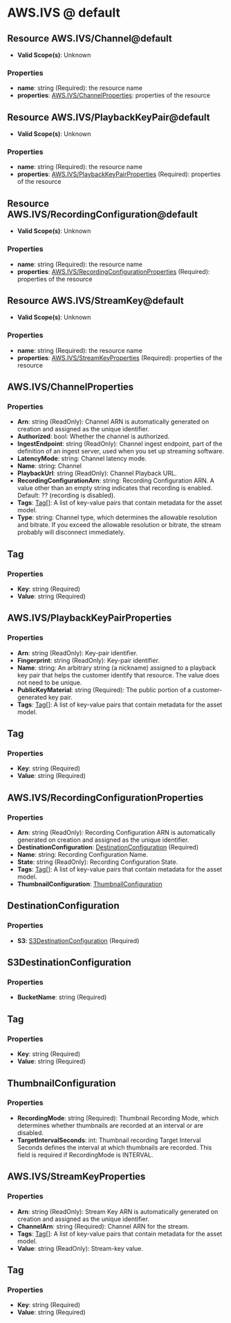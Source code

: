 # AWS.IVS @ default

## Resource AWS.IVS/Channel@default
* **Valid Scope(s)**: Unknown
### Properties
* **name**: string (Required): the resource name
* **properties**: [AWS.IVS/ChannelProperties](#awsivschannelproperties): properties of the resource

## Resource AWS.IVS/PlaybackKeyPair@default
* **Valid Scope(s)**: Unknown
### Properties
* **name**: string (Required): the resource name
* **properties**: [AWS.IVS/PlaybackKeyPairProperties](#awsivsplaybackkeypairproperties) (Required): properties of the resource

## Resource AWS.IVS/RecordingConfiguration@default
* **Valid Scope(s)**: Unknown
### Properties
* **name**: string (Required): the resource name
* **properties**: [AWS.IVS/RecordingConfigurationProperties](#awsivsrecordingconfigurationproperties) (Required): properties of the resource

## Resource AWS.IVS/StreamKey@default
* **Valid Scope(s)**: Unknown
### Properties
* **name**: string (Required): the resource name
* **properties**: [AWS.IVS/StreamKeyProperties](#awsivsstreamkeyproperties) (Required): properties of the resource

## AWS.IVS/ChannelProperties
### Properties
* **Arn**: string (ReadOnly): Channel ARN is automatically generated on creation and assigned as the unique identifier.
* **Authorized**: bool: Whether the channel is authorized.
* **IngestEndpoint**: string (ReadOnly): Channel ingest endpoint, part of the definition of an ingest server, used when you set up streaming software.
* **LatencyMode**: string: Channel latency mode.
* **Name**: string: Channel
* **PlaybackUrl**: string (ReadOnly): Channel Playback URL.
* **RecordingConfigurationArn**: string: Recording Configuration ARN. A value other than an empty string indicates that recording is enabled. Default: ?? (recording is disabled).
* **Tags**: [Tag](#tag)[]: A list of key-value pairs that contain metadata for the asset model.
* **Type**: string: Channel type, which determines the allowable resolution and bitrate. If you exceed the allowable resolution or bitrate, the stream probably will disconnect immediately.

## Tag
### Properties
* **Key**: string (Required)
* **Value**: string (Required)

## AWS.IVS/PlaybackKeyPairProperties
### Properties
* **Arn**: string (ReadOnly): Key-pair identifier.
* **Fingerprint**: string (ReadOnly): Key-pair identifier.
* **Name**: string: An arbitrary string (a nickname) assigned to a playback key pair that helps the customer identify that resource. The value does not need to be unique.
* **PublicKeyMaterial**: string (Required): The public portion of a customer-generated key pair.
* **Tags**: [Tag](#tag)[]: A list of key-value pairs that contain metadata for the asset model.

## Tag
### Properties
* **Key**: string (Required)
* **Value**: string (Required)

## AWS.IVS/RecordingConfigurationProperties
### Properties
* **Arn**: string (ReadOnly): Recording Configuration ARN is automatically generated on creation and assigned as the unique identifier.
* **DestinationConfiguration**: [DestinationConfiguration](#destinationconfiguration) (Required)
* **Name**: string: Recording Configuration Name.
* **State**: string (ReadOnly): Recording Configuration State.
* **Tags**: [Tag](#tag)[]: A list of key-value pairs that contain metadata for the asset model.
* **ThumbnailConfiguration**: [ThumbnailConfiguration](#thumbnailconfiguration)

## DestinationConfiguration
### Properties
* **S3**: [S3DestinationConfiguration](#s3destinationconfiguration) (Required)

## S3DestinationConfiguration
### Properties
* **BucketName**: string (Required)

## Tag
### Properties
* **Key**: string (Required)
* **Value**: string (Required)

## ThumbnailConfiguration
### Properties
* **RecordingMode**: string (Required): Thumbnail Recording Mode, which determines whether thumbnails are recorded at an interval or are disabled.
* **TargetIntervalSeconds**: int: Thumbnail recording Target Interval Seconds defines the interval at which thumbnails are recorded. This field is required if RecordingMode is INTERVAL.

## AWS.IVS/StreamKeyProperties
### Properties
* **Arn**: string (ReadOnly): Stream Key ARN is automatically generated on creation and assigned as the unique identifier.
* **ChannelArn**: string (Required): Channel ARN for the stream.
* **Tags**: [Tag](#tag)[]: A list of key-value pairs that contain metadata for the asset model.
* **Value**: string (ReadOnly): Stream-key value.

## Tag
### Properties
* **Key**: string (Required)
* **Value**: string (Required)

